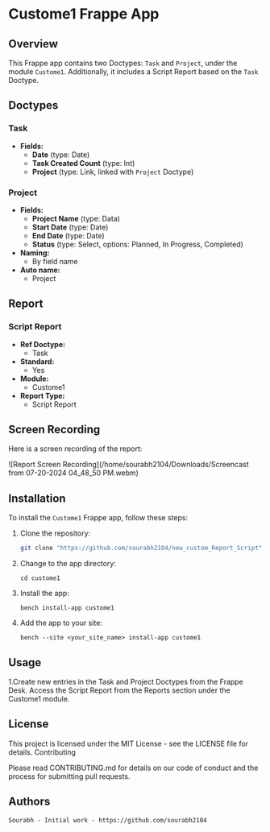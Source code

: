 # Custome1 Frappe App

## Overview

This Frappe app contains two Doctypes: `Task` and `Project`, under the module `Custome1`. Additionally, it includes a Script Report based on the `Task` Doctype.

## Doctypes

### Task

- **Fields:**
  - **Date** (type: Date)
  - **Task Created Count** (type: Int)
  - **Project** (type: Link, linked with `Project` Doctype)

### Project

- **Fields:**
  - **Project Name** (type: Data)
  - **Start Date** (type: Date)
  - **End Date** (type: Date)
  - **Status** (type: Select, options: Planned, In Progress, Completed)
- **Naming:**
  - By field name
- **Auto name:**
  - Project

## Report

### Script Report

- **Ref Doctype:**
  - Task
- **Standard:**
  - Yes
- **Module:**
  - Custome1
- **Report Type:**
  - Script Report

## Screen Recording

Here is a screen recording of the report:

![Report Screen Recording](/home/sourabh2104/Downloads/Screencast from 07-20-2024 04_48_50 PM.webm)

## Installation

To install the `Custome1` Frappe app, follow these steps:

1. Clone the repository:
   ```bash
   git clone "https://github.com/sourabh2104/new_custom_Report_Script"


2. Change to the app directory:
    ```
    cd custome1
    ```

3. Install the app:
   ```
   bench install-app custome1
   ```

4. Add the app to your site:
   ```
   bench --site <your_site_name> install-app custome1
   ```


## Usage

  1.Create new entries in the Task and Project Doctypes from the Frappe Desk.
    Access the Script Report from the Reports section under the Custome1 module.

## License

  This project is licensed under the MIT License - see the LICENSE file for details.
  Contributing

  Please read CONTRIBUTING.md for details on our code of conduct and the process for submitting pull requests.

  
  ## Authors

    Sourabh - Initial work - https://github.com/sourabh2104
   
